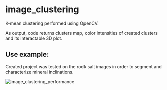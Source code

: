 # image_clustering

K-mean clustering performed using OpenCV.

As output, code returns clusters map, color intensities of created clusters and its interactable 3D plot.

## Use example:

Created project was tested on  the rock salt images in order to segment and characterize mineral inclinations.

![image_clustering_performance](https://user-images.githubusercontent.com/106553826/232168659-2a5d753b-4f78-4b0a-bd38-61253c79bb8e.png)
